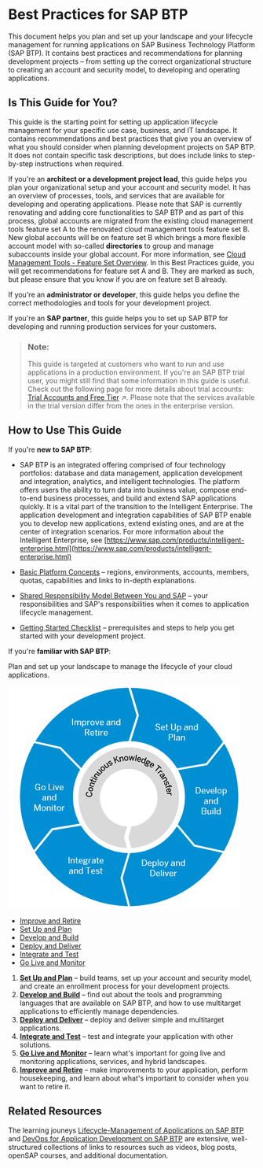 <!-- loio9f2bb927464e4d1ba3d13b2d79ca9bd1 -->

# Best Practices for SAP BTP

This document helps you plan and set up your landscape and your lifecycle management for running applications on SAP Business Technology Platform \(SAP BTP\). It contains best practices and recommendations for planning development projects – from setting up the correct organizational structure to creating an account and security model, to developing and operating applications.



<a name="loio9f2bb927464e4d1ba3d13b2d79ca9bd1__section_fj5_bqh_vdb"/>

## Is This Guide for You?

This guide is the starting point for setting up application lifecycle management for your specific use case, business, and IT landscape. It contains recommendations and best practices that give you an overview of what you should consider when planning development projects on SAP BTP. It does not contain specific task descriptions, but does include links to step-by-step instructions when required.

If you're an **architect or a development project lead**, this guide helps you plan your organizational setup and your account and security model. It has an overview of processes, tools, and services that are available for developing and operating applications. Please note that SAP is currently renovating and adding core functionalities to SAP BTP and as part of this process, global accounts are migrated from the existing cloud management tools feature set A to the renovated cloud management tools feature set B. New global accounts will be on feature set B which brings a more flexible account model with so-called **directories** to group and manage subaccounts inside your global account. For more information, see [Cloud Management Tools - Feature Set Overview](https://help.sap.com/viewer/65de2977205c403bbc107264b8eccf4b/Cloud/en-US/caf4e4e23aef4666ad8f125af393dfb2.html). In this Best Practices guide, you will get recommendations for feature set A and B. They are marked as such, but please ensure that you know if you are on feature set B already.

If you're an **administrator or developer**, this guide helps you define the correct methodologies and tools for your development project.

If you're an **SAP partner**, this guide helps you to set up SAP BTP for developing and running production services for your customers.

> ### Note:  
> This guide is targeted at customers who want to run and use applications in a production environment. If you're an SAP BTP trial user, you might still find that some information in this guide is useful. Check out the following page for more details about trial accounts: [Trial Accounts and Free Tier](https://help.sap.com/viewer/65de2977205c403bbc107264b8eccf4b/Validation/en-US/046f127f2a614438b616ccfc575fdb16.html "Explore the different options for trying out SAP BTP.") :arrow_upper_right:. Please note that the services available in the trial version differ from the ones in the enterprise version.



<a name="loio9f2bb927464e4d1ba3d13b2d79ca9bd1__section_tf1_xml_s2b"/>

## How to Use This Guide

If you're **new to SAP BTP**:

-   SAP BTP is an integrated offering comprised of four technology portfolios: database and data management, application development and integration, analytics, and intelligent technologies. The platform offers users the ability to turn data into business value, compose end-to-end business processes, and build and extend SAP applications quickly. It is a vital part of the transition to the Intelligent Enterprise. The application development and integration capabilities of SAP BTP enable you to develop new applications, extend existing ones, and are at the center of integration scenarios. For more information about the Intelligent Enterprise, see [https://www.sap.com/products/intelligent-enterprise.html](https://www.sap.com/products/intelligent-enterprise.html)

-   [Basic Platform Concepts](../basic-platform-concepts/basic-platform-concepts-38ecf59.md#loio38ecf59cdda64150a102cfaa62d5faab) – regions, environments, accounts, members, quotas, capabilities and links to in-depth explanations.

-   [Shared Responsibility Model Between You and SAP](../shared-responsibility/shared-responsibility-model-between-you-and-sap-898509d.md) – your responsibilities and SAP's responsibilities when it comes to application lifecycle management.

-   [Getting Started Checklist](../getting-started-checklist/getting-started-checklist-cbd7663.md) – prerequisites and steps to help you get started with your development project.


If you're **familiar with SAP BTP**:

Plan and set up your landscape to manage the lifecycle of your cloud applications.



![](images/sap_cp_lm_cycle_3177b14.png)

-   [Improve and Retire](../improve-and-retire/improve-and-retire-89ffeab.md#loio89ffeab7ea7742fd9a1ad2de4970b077)
-   [Set Up and Plan](../set-up-and-plan/set-up-and-plan-75e5031.md)
-   [Develop and Build](../develop-and-build/develop-and-build-7e30686.md)
-   [Deploy and Deliver](../deploy-and-deliver/deploy-and-deliver-5972cdb.md)
-   [Integrate and Test](../integrate-and-test/integrate-and-test-84ddc25.md#loio84ddc25bf6024506b9c56fbbe4438169)
-   [Go Live and Monitor](../go-live-and-monitor/go-live-and-monitor-b0ab4fb.md#loiob0ab4fb5cb914ee19923e4a8f020e868)

1.  **[Set Up and Plan](../set-up-and-plan/set-up-and-plan-75e5031.md)** – build teams, set up your account and security model, and create an enrollment process for your development projects.
2.  **[Develop and Build](../develop-and-build/develop-and-build-7e30686.md)** – find out about the tools and programming languages that are available on SAP BTP, and how to use multitarget applications to efficiently manage dependencies.
3.  **[Deploy and Deliver](../deploy-and-deliver/deploy-and-deliver-5972cdb.md)** – deploy and deliver simple and multitarget applications.
4.  **[Integrate and Test](../integrate-and-test/integrate-and-test-84ddc25.md#loio84ddc25bf6024506b9c56fbbe4438169)** – test and integrate your application with other solutions.
5.  **[Go Live and Monitor](../go-live-and-monitor/go-live-and-monitor-b0ab4fb.md#loiob0ab4fb5cb914ee19923e4a8f020e868)** – learn what's important for going live and monitoring applications, services, and hybrid landscapes.
6.  **[Improve and Retire](../improve-and-retire/improve-and-retire-89ffeab.md#loio89ffeab7ea7742fd9a1ad2de4970b077)** – make improvements to your application, perform housekeeping, and learn about what's important to consider when you want to retire it.



<a name="loio9f2bb927464e4d1ba3d13b2d79ca9bd1__section_ct1_ndt_lgb"/>

## Related Resources

The learning jouneys [Lifecycle-Management of Applications on SAP BTP](https://help.sap.com/doc/0c3db190da2c4866a1f2906763d4f59a/Cloud/en-US/358ae3bc28d14c6ea9e46c37a2455a53.html) and [DevOps for Application Development on SAP BTP](https://help.sap.com/doc/221f8f84afef43d29ad37ef2af0c4adf/HP_2.0/en-US/2297e49af15c4ebba9246efb18fc5d96.html) are extensive, well-structured collections of links to resources such as videos, blog posts, openSAP courses, and additional documentation.

